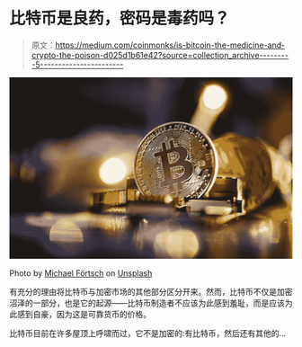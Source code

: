 # 比特币是良药，密码是毒药吗？

> 原文：<https://medium.com/coinmonks/is-bitcoin-the-medicine-and-crypto-the-poison-d025d1b61e42?source=collection_archive---------5----------------------->

![](img/7898ff0110ccf6f82411d6eb46dd768a.png)

Photo by [Michael Förtsch](https://unsplash.com/@michael_f?utm_source=medium&utm_medium=referral) on [Unsplash](https://unsplash.com?utm_source=medium&utm_medium=referral)

有充分的理由将比特币与加密市场的其他部分区分开来。然而，比特币不仅是加密沼泽的一部分，也是它的起源——比特币制造者不应该为此感到羞耻，而是应该为此感到自豪，因为这是可靠货币的价格。

比特币目前在许多屋顶上呼啸而过，它不是加密的:有比特币，然后还有其他的…